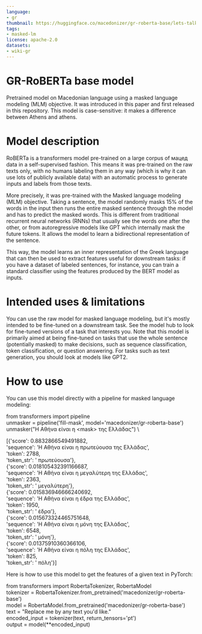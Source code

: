 ```yaml
---
language:
- gr
thumbnail: https://huggingface.co/macedonizer/gr-roberta-base/lets-talk-about-nlp-gr.jpg
tags:
- masked-lm
license: apache-2.0
datasets:
- wiki-gr
---
```


# GR-RoBERTa base model
Pretrained model on Macedonian language using a masked language modeling (MLM) objective. It was introduced in this paper and first released in this repository. This model is case-sensitive: it makes a difference between Athens and athens.

# Model description
RoBERTa is a transformers model pre-trained on a large corpus of мацед data in a self-supervised fashion. This means it was pre-trained on the raw texts only, with no humans labeling them in any way (which is why it can use lots of publicly available data) with an automatic process to generate inputs and labels from those texts.

More precisely, it was pre-trained with the Masked language modeling (MLM) objective. Taking a sentence, the model randomly masks 15% of the words in the input then runs the entire masked sentence through the model and has to predict the masked words. This is different from traditional recurrent neural networks (RNNs) that usually see the words one after the other, or from autoregressive models like GPT which internally mask the future tokens. It allows the model to learn a bidirectional representation of the sentence.

This way, the model learns an inner representation of the Greek language that can then be used to extract features useful for downstream tasks: if you have a dataset of labeled sentences, for instance, you can train a standard classifier using the features produced by the BERT model as inputs.

# Intended uses & limitations
You can use the raw model for masked language modeling, but it's mostly intended to be fine-tuned on a downstream task. See the model hub to look for fine-tuned versions of a task that interests you.
Note that this model is primarily aimed at being fine-tuned on tasks that use the whole sentence (potentially masked) to make decisions, such as sequence classification, token classification, or question answering. For tasks such as text generation, you should look at models like GPT2.

# How to use
You can use this model directly with a pipeline for masked language modeling:

from transformers import pipeline \
unmasker = pipeline('fill-mask', model='macedonizer/gr-roberta-base') \
unmasker("Η Αθήνα είναι η \<mask\> της Ελλάδας") \

[{'score': 0.8832866549491882, \
  'sequence': 'Η Αθήνα είναι η πρωτεύουσα της Ελλάδας', \
  'token': 2788, \
  'token_str': ' πρωτεύουσα'}, \
 {'score': 0.018105432391166687, \
  'sequence': 'Η Αθήνα είναι η μεγαλύτερη της Ελλάδας', \
  'token': 2363, \
  'token_str': ' μεγαλύτερη'}, \
 {'score': 0.015836946666240692, \
  'sequence': 'Η Αθήνα είναι η έδρα της Ελλάδας', \
  'token': 1950, \
  'token_str': ' έδρα'}, \
 {'score': 0.015673324465751648, \
  'sequence': 'Η Αθήνα είναι η μόνη της Ελλάδας', \
  'token': 6548, \
  'token_str': ' μόνη'}, \
 {'score': 0.01375910360366106, \
  'sequence': 'Η Αθήνα είναι η πόλη της Ελλάδας', \
  'token': 825, \
  'token_str': ' πόλη'}]

Here is how to use this model to get the features of a given text in PyTorch:

from transformers import RobertaTokenizer, RobertaModel \
tokenizer = RobertaTokenizer.from_pretrained('macedonizer/gr-roberta-base') \
model = RobertaModel.from_pretrained('macedonizer/gr-roberta-base') \
text = "Replace me by any text you'd like." \
encoded_input = tokenizer(text, return_tensors='pt') \
output = model(**encoded_input)